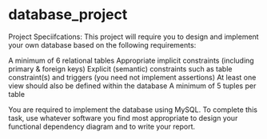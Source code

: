 # database_project

Project Speciifcations:
This project will require you to design and implement your own database based on the following requirements:

A minimum of 6 relational tables
Appropriate implicit constraints (including primary & foreign keys)
Explicit (semantic) constraints such as table constraint(s) and triggers (you need not implement assertions)
At least one view should also be defined within the database
A minimum of 5 tuples per table

You are required to implement the database using MySQL.
To complete this task, use whatever software you find most appropriate to design your functional dependency diagram and to write your report.
